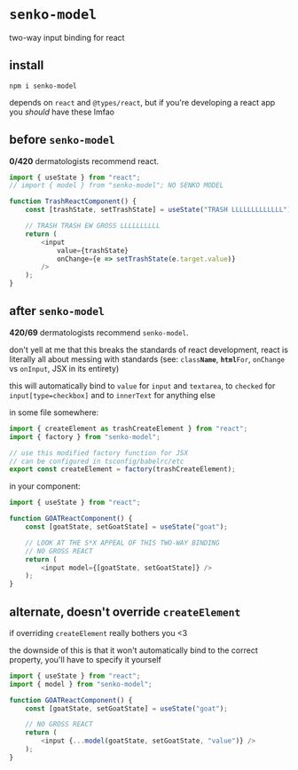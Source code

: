 # `senko-model`

two-way input binding for react

## install

`npm i senko-model`

depends on `react` and `@types/react`, but if you're developing a react app you *should* have these lmfao

## before `senko-model`

**0/420** dermatologists recommend react.

```js
import { useState } from "react";
// import { model } from "senko-model"; NO SENKO MODEL

function TrashReactComponent() {
    const [trashState, setTrashState] = useState("TRASH LLLLLLLLLLLLL");

    // TRASH TRASH EW GROSS LLLLLLLLLL
    return (
        <input 
            value={trashState} 
            onChange={e => setTrashState(e.target.value)}
        />
    );
}
```

## after `senko-model`

**420/69** dermatologists recommend `senko-model`.

don't yell at me that this breaks the standards of react development, react is literally all about messing with standards (see: `class`**`Name`**, **`html`**`For`, `onChange` vs `onInput`, JSX in its entirety)

this will automatically bind to `value` for `input` and `textarea`, to `checked` for `input[type=checkbox]` and to `innerText` for anything else

in some file somewhere:
```js
import { createElement as trashCreateElement } from "react";
import { factory } from "senko-model";

// use this modified factory function for JSX
// can be configured in tsconfig/babelrc/etc
export const createElement = factory(trashCreateElement);
```

in your component:
```js
import { useState } from "react";

function GOATReactComponent() {
    const [goatState, setGoatState] = useState("goat");

    // LOOK AT THE S*X APPEAL OF THIS TWO-WAY BINDING
    // NO GROSS REACT
    return (
        <input model={[goatState, setGoatState]} />
    );
}
```

## alternate, doesn't override `createElement`

if overriding `createElement` really bothers you <3

the downside of this is that it won't automatically bind to the correct property, you'll have to specify it yourself

```js
import { useState } from "react";
import { model } from "senko-model";

function GOATReactComponent() {
    const [goatState, setGoatState] = useState("goat");

    // NO GROSS REACT
    return (
        <input {...model(goatState, setGoatState, "value")} />
    );
}
```
